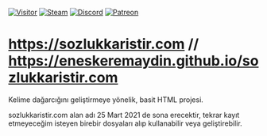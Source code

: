 [![Visitor](https://visitor-badge.laobi.icu/badge?page_id=EnesKeremAYDIN.sozlukkaristir.com)](#)
[![Steam](https://img.shields.io/badge/donate-steam-blue?logo=Steam&style=flat-square)](https://steamcommunity.com/tradeoffer/new/?partner=434566573&token=g789u6Uv)
[![Discord](https://discord.com/api/guilds/718831818589339701/widget.png)](https://discord.gg/wUP74GZ)
[![Patreon](https://img.shields.io/badge/Donate-Patreon-red.svg)](https://discord.gg/wUP74GZ)

# https://sozlukkaristir.com // https://eneskeremaydin.github.io/sozlukkaristir.com

Kelime dağarcığını geliştirmeye yönelik, basit HTML projesi.

sozlukkaristir.com alan adı 25 Mart 2021 de sona erecektir, tekrar kayıt etmeyeceğim isteyen birebir dosyaları alıp kullanabilir veya geliştirebilir.

